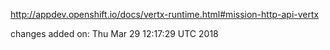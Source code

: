 http://appdev.openshift.io/docs/vertx-runtime.html#mission-http-api-vertx

 
 changes added on: Thu Mar 29 12:17:29 UTC 2018